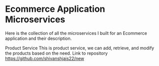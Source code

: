 # Ecommerce Application Microservices

Here is the collection of all the microservices I built for an Ecommerce application and their description.

Product Service
This is product service, we can add, retrieve, and modify the products based on the need.
Link to repository  https://github.com/shivanshjais22/new
